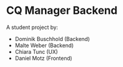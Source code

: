 # CQ Manager Backend

A student project by:
- Dominik Buschhold (Backend)
- Malte Weber (Backend)
- Chiara Tunc (UX)
- Daniel Motz (Frontend)
